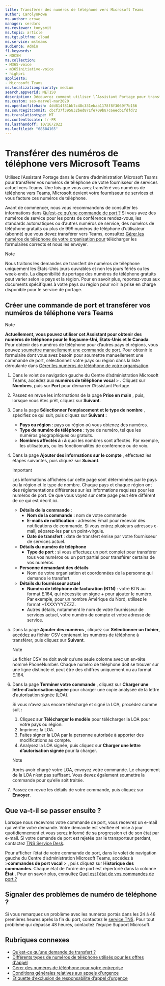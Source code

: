 ```yaml
---
title: Transférer des numéros de téléphone vers Microsoft Teams
author: CarolynRowe
ms.author: crowe
manager: serdars
ms.reviewer: tonysmit
ms.topic: article
ms.tgt.pltfrm: cloud
ms.service: msteams
audience: Admin
f1.keywords:
- NOCSH
ms.collection:
- M365-voice
- m365initiative-voice
- highpri
appliesto:
- Microsoft Teams
ms.localizationpriority: medium
search.appverid: MET150
description: Découvrez comment utiliser l’Assistant Portage pour transférer votre numéro de téléphone de votre fournisseur de services actuel vers Microsoft Teams.
ms.custom: seo-marvel-mar2020
ms.openlocfilehash: 4dd814f81bb7c48c331ebaa1178f8f3069f7b156
ms.sourcegitcommit: cbcf37f395832bed871fe709b87c6eecb1fdfd72
ms.translationtype: MT
ms.contentlocale: fr-FR
ms.lasthandoff: 10/16/2022
ms.locfileid: "68584165"
---
```

# <a name="transfer-phone-numbers-to-microsoft-teams"></a>Transférer des numéros de téléphone vers Microsoft Teams

Utilisez l’Assistant Portage dans le Centre d’administration Microsoft Teams pour transférer vos numéros de téléphone de votre fournisseur de services actuel vers Teams. Une fois que vous avez transféré vos numéros de téléphone vers Teams, Microsoft devient votre fournisseur de services et vous facture ces numéros de téléphone.

Avant de commencer, nous vous recommandons de consulter les informations dans [Qu’est-ce qu’une commande de port ?](port-order-overview.md) Si vous avez des numéros de service pour les ponts de conférence rendez-vous, les standards automatiques ou d’autres numéros de service, des numéros de téléphone gratuits ou plus de 999 numéros de téléphone d’utilisateur (abonné) que vous devez transférer vers Teams, consultez [Gérer les numéros de téléphone de votre organisation pour](../manage-phone-numbers-for-your-organization/manage-phone-numbers-for-your-organization.md) télécharger les formulaires corrects et nous les envoyer.

  > [!NOTE]
  > Nous traitons les demandes de transfert de numéros de téléphone uniquement les États-Unis jours ouvrables et non les jours fériés ou les week-ends.
  > La disponibilité du portage des numéros de téléphone gratuits peut varier selon le pays et la région. Pour en savoir plus, reportez-vous aux documents spécifiques à votre pays ou région pour voir la prise en charge disponible pour le service de portage.

## <a name="create-a-port-order-and-transfer-your-phone-numbers-to-teams"></a>Créer une commande de port et transférer vos numéros de téléphone vers Teams

> [!NOTE]
> **Actuellement, vous pouvez utiliser cet Assistant pour obtenir des numéros de téléphone pour le Royaume-Uni, États-Unis et le Canada**. Pour obtenir des numéros de téléphone pour d’autres pays et régions, vous pouvez [soumettre manuellement une commande de port](manually-submit-port-order.md). Pour obtenir le formulaire dont vous avez besoin pour soumettre manuellement une commande de port, sélectionnez votre pays ou région dans la liste déroulante dans [Gérer les numéros de téléphone de votre organisation](../manage-phone-numbers-for-your-organization/manage-phone-numbers-for-your-organization.md).

1. Dans le volet de navigation gauche du Centre d’administration Microsoft Teams, accédez aux **numéros de téléphone** **vocal** > . Cliquez sur **Nombres**, puis sur **Port** pour démarrer l’Assistant Portage.
2. Passez en revue les informations de la page **Prise en main** , puis, lorsque vous êtes prêt, cliquez sur **Suivant**.
3. Dans la page **Sélectionner l’emplacement et le type de nombre** , spécifiez ce qui suit, puis cliquez sur **Suivant** :

    - **Pays ou région** : pays ou région où vous obtenez des numéros.
    - **Type de numéro de téléphone** : type de numéro, tel que les numéros géographiques ou gratuits.
    - **Nombres affectés à : à** quoi les nombres sont affectés. Par exemple, les utilisateurs, ou les fonctionnalités de conférence ou de voix.

4. Dans la page **Ajouter des informations sur le compte** , effectuez les étapes suivantes, puis cliquez sur **Suivant**.

    > [!IMPORTANT]
    > Les informations affichées sur cette page sont déterminées par le pays ou la région et le type de nombre. Chaque pays et chaque région ont des réglementations différentes sur les informations requises pour les numéros de port. Ce que vous voyez sur cette page peut être différent de ce qui est décrit ici.

    - **Détails de la commande** : 
        - **Nom de la commande** : nom de votre commande
        - **E-mails de notification** : adresses Email pour recevoir des notifications de commande. Si vous entrez plusieurs adresses e-mail, séparez-les par un point-virgule.
        - **Date de transfert** : date de transfert émise par votre fournisseur de services actuel.
    - **Détails du numéro de téléphone**
        - **Type de port** : si vous effectuez un port complet pour transférer tous vos numéros ou un port partiel pour transférer certains de vos numéros.
    - **Personne demandant des détails**  
        - Nom de votre organisation et coordonnées de la personne qui demande le transfert.
    - **Détails du fournisseur actuel**
        - **Numéro de téléphone de facturation (BTN)** : votre BTN au format E.164, qui nécessite un signe + pour ajouter le numéro. Par exemple, pour un nombre Amérique du Nord, utilisez le format +1XXXYYYZZZZ.
        - Autres détails, notamment le nom de votre fournisseur de services actuel, votre numéro de compte et votre adresse de service.
            
5. Dans la page **Ajouter des numéros** , cliquez sur **Sélectionner un fichier**, accédez au fichier CSV contenant les numéros de téléphone à transférer, puis cliquez sur **Suivant**.  

    > [!NOTE]
    > Le fichier CSV ne doit avoir qu’une seule colonne avec un en-tête nommé PhoneNumber. Chaque numéro de téléphone doit se trouver sur une ligne distincte et peut être des chiffres uniquement ou au format E.164.

6. Dans la page **Terminer votre commande** , cliquez sur **Charger une lettre d’autorisation signée** pour charger une copie analysée de la lettre d’autorisation signée (LOA).

    Si vous n’avez pas encore téléchargé et signé la LOA, procédez comme suit :
    
    1. Cliquez sur **Télécharger le modèle** pour télécharger la LOA pour votre pays ou région. 
    2. Imprimez la LOA.
    3. Faites signer la LOA par la personne autorisée à apporter des modifications au compte.
    4. Analysez la LOA signée, puis cliquez sur **Charger une lettre d’autorisation signée** pour la charger.

    > [!NOTE]
    > Après avoir chargé votre LOA, envoyez votre commande. Le chargement de la LOA n’est pas suffisant. Vous devez également soumettre la commande pour qu’elle soit traitée.

7. Passez en revue les détails de votre commande, puis cliquez sur **Envoyer**.


## <a name="what-happens-next"></a>Que va-t-il se passer ensuite ?

Lorsque nous recevrons votre commande de port, vous recevrez un e-mail qui vérifie votre demande. Votre demande est vérifiée et mise à jour quotidiennement et vous serez informé de sa progression et de son état par e-mail. Si votre demande de port est rejetée par le transporteur perdant, contactez [TNS Service Desk](../manage-phone-numbers-for-your-organization/contact-tns-service-desk.md).

Pour afficher l’état de votre commande de port, dans le volet de navigation gauche du Centre d’administration Microsoft Teams, accédez à >**commandes de port** **vocal** > , puis cliquez sur **Historique des commandes**. Chaque état de l’ordre de port est répertorié dans la colonne **État** . Pour en savoir plus, consultez [Quel est l’état de vos commandes de port ?](port-order-status.md)


## <a name="reporting-telephone-number-issues"></a>Signaler des problèmes de numéro de téléphone ?
Si vous remarquez un problème avec les numéros portés dans les 24 à 48 premières heures après la fin du port, contactez le [service TNS](../manage-phone-numbers-for-your-organization/contact-tns-service-desk.md). Pour tout problème qui dépasse 48 heures, contactez l’équipe Support Microsoft.

## <a name="related-topics"></a>Rubriques connexes

- [Qu’est-ce qu’une demande de transfert ?](port-order-overview.md)
- [Différents types de numéros de téléphone utilisés pour les offres d'appel](../different-kinds-of-phone-numbers-used-for-calling-plans.md)
- [Gérer des numéros de téléphone pour votre entreprise](../manage-phone-numbers-for-your-organization/manage-phone-numbers-for-your-organization.md)
- [Conditions générales relatives aux appels d'urgence](../emergency-calling-terms-and-conditions.md)
- [Étiquette d’exclusion de responsabilité d’appel d’urgence](https://github.com/MicrosoftDocs/OfficeDocs-SkypeForBusiness/blob/live/Teams/downloads/emergency-calling/emergency-calling-label-(en-us)-(v.1.0).zip?raw=true)
